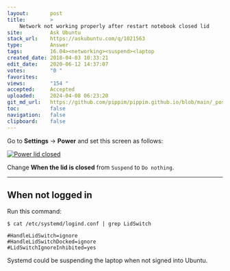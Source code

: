 ```yaml
---
layout:       post
title:        >
    Network not working properly after restart notebook closed lid
site:         Ask Ubuntu
stack_url:    https://askubuntu.com/q/1021563
type:         Answer
tags:         16.04><networking><suspend><laptop
created_date: 2018-04-03 10:33:21
edit_date:    2020-06-12 14:37:07
votes:        "0 "
favorites:    
views:        "154 "
accepted:     Accepted
uploaded:     2024-04-08 06:23:20
git_md_url:   https://github.com/pippim/pippim.github.io/blob/main/_posts/2018/2018-04-03-Network-not-working-properly-after-restart-notebook-closed-lid.md
toc:          false
navigation:   false
clipboard:    false
---
```


Go to **Settings** -> **Power** and set this screen as follows:

[![Power lid closed][1]][1]

Change **When the lid is closed** from `Suspend` to `Do nothing`.


----------

## When not logged in

Run this command:

``` 
$ cat /etc/systemd/logind.conf | grep LidSwitch

#HandleLidSwitch=ignore
#HandleLidSwitchDocked=ignore
#LidSwitchIgnoreInhibited=yes
```

Systemd could be suspending the laptop when not signed into Ubuntu.

  [1]: https://i.stack.imgur.com/FuGkr.png
